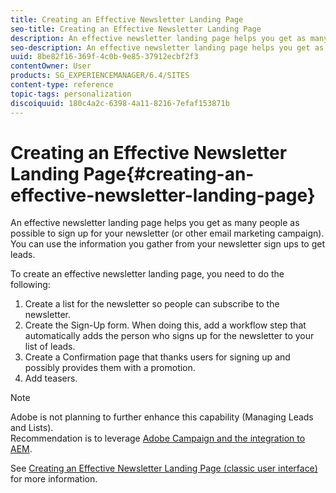 ```yaml
---
title: Creating an Effective Newsletter Landing Page
seo-title: Creating an Effective Newsletter Landing Page
description: An effective newsletter landing page helps you get as many people as possible to sign up for your newsletter
seo-description: An effective newsletter landing page helps you get as many people as possible to sign up for your newsletter
uuid: 8be82f16-369f-4c0b-9e85-37912ecbf2f3
contentOwner: User
products: SG_EXPERIENCEMANAGER/6.4/SITES
content-type: reference
topic-tags: personalization
discoiquuid: 180c4a2c-6398-4a11-8216-7efaf153871b
---
```


# Creating an Effective Newsletter Landing Page{#creating-an-effective-newsletter-landing-page}

An effective newsletter landing page helps you get as many people as possible to sign up for your newsletter (or other email marketing campaign). You can use the information you gather from your newsletter sign ups to get leads.

To create an effective newsletter landing page, you need to do the following:

1. Create a list for the newsletter so people can subscribe to the newsletter.
1. Create the Sign-Up form. When doing this, add a workflow step that automatically adds the person who signs up for the newsletter to your list of leads.
1. Create a Confirmation page that thanks users for signing up and possibly provides them with a promotion.
1. Add teasers.

>[!NOTE]
>
>Adobe is not planning to further enhance this capability (Managing Leads and Lists).  
>Recommendation is to leverage [Adobe Campaign and the integration to AEM](../../../sites/administering/using/campaign.md).

See [Creating an Effective Newsletter Landing Page (classic user interface)](../../../sites/classic-ui-authoring/using/classic-personalization-campaigns-email-landingpage.md) for more information.
